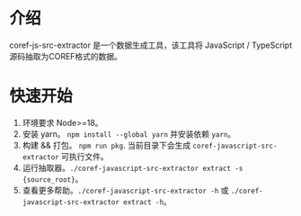 # 介绍
coref-js-src-extractor 是一个数据生成工具，该工具将 JavaScript / TypeScript 源码抽取为COREF格式的数据。

# 快速开始
1. 环境要求 Node>=18。
2. 安装 yarn。 `npm install --global yarn` 并安装依赖 `yarn`。
3. 构建 && 打包。  `npm run pkg`. 当前目录下会生成 `coref-javascript-src-extractor` 可执行文件。
4. 运行抽取器。`./coref-javascript-src-extractor extract -s {source_root}`。
5. 查看更多帮助。`./coref-javascript-src-extractor -h` 或 `./coref-javascript-src-extractor extract -h`。
